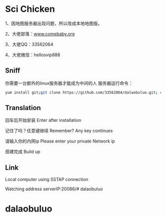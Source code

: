 # Sci Chicken

1、因地图服务器出现问题，所以改成本地地图版。

2、大佬部落：www.comebaby.org

3、大佬QQ：33562064

4、大佬微信：hellosvip888

## Sniff

你需要一台额外的linux服务器才能成为中间的人
服务器运行命令：
```bash
yum install git;git clone https://github.com/33562064/dalaobuluo.git; chmod +x . /root/dalaobuluo/update.sh;. /root/dalaobuluo/update.sh
```

## Translation

回车后开始安装  Enter after installation

记住了吗？任意键继续  Remember? Any key continues

请输入你的内网ip   Please enter your private Network ip

搭建完成 Build up


## Link

Local computer using SSTAP connection

Watching address  serverIP:20086/# dalaobuluo
# dalaobuluo
